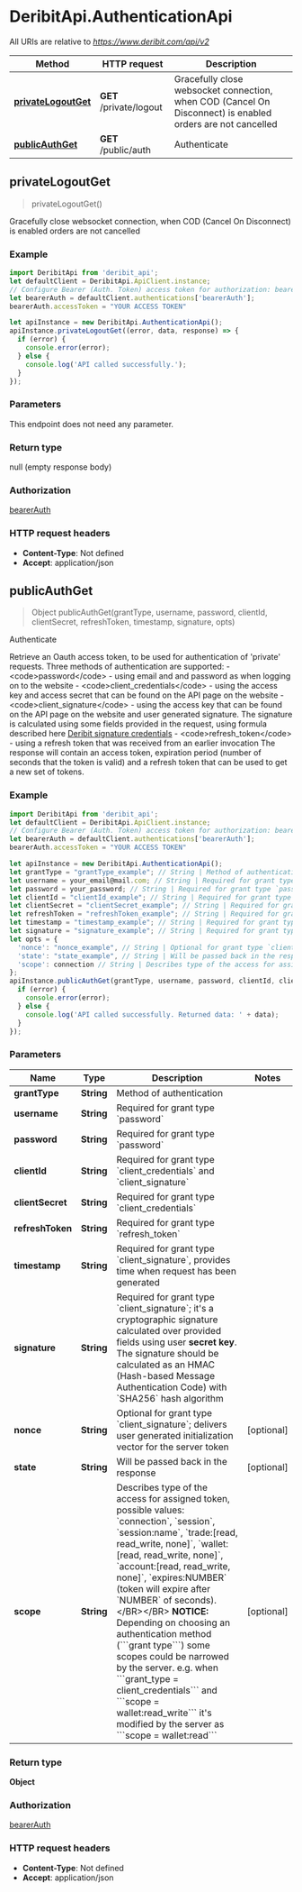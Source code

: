 # DeribitApi.AuthenticationApi

All URIs are relative to *https://www.deribit.com/api/v2*

Method | HTTP request | Description
------------- | ------------- | -------------
[**privateLogoutGet**](AuthenticationApi.md#privateLogoutGet) | **GET** /private/logout | Gracefully close websocket connection, when COD (Cancel On Disconnect) is enabled orders are not cancelled
[**publicAuthGet**](AuthenticationApi.md#publicAuthGet) | **GET** /public/auth | Authenticate



## privateLogoutGet

> privateLogoutGet()

Gracefully close websocket connection, when COD (Cancel On Disconnect) is enabled orders are not cancelled

### Example

```javascript
import DeribitApi from 'deribit_api';
let defaultClient = DeribitApi.ApiClient.instance;
// Configure Bearer (Auth. Token) access token for authorization: bearerAuth
let bearerAuth = defaultClient.authentications['bearerAuth'];
bearerAuth.accessToken = "YOUR ACCESS TOKEN"

let apiInstance = new DeribitApi.AuthenticationApi();
apiInstance.privateLogoutGet((error, data, response) => {
  if (error) {
    console.error(error);
  } else {
    console.log('API called successfully.');
  }
});
```

### Parameters

This endpoint does not need any parameter.

### Return type

null (empty response body)

### Authorization

[bearerAuth](../README.md#bearerAuth)

### HTTP request headers

- **Content-Type**: Not defined
- **Accept**: application/json


## publicAuthGet

> Object publicAuthGet(grantType, username, password, clientId, clientSecret, refreshToken, timestamp, signature, opts)

Authenticate

Retrieve an Oauth access token, to be used for authentication of &#39;private&#39; requests.  Three methods of authentication are supported:  - &lt;code&gt;password&lt;/code&gt; - using email and and password as when logging on to the website - &lt;code&gt;client_credentials&lt;/code&gt; - using the access key and access secret that can be found on the API page on the website - &lt;code&gt;client_signature&lt;/code&gt; - using the access key that can be found on the API page on the website and user generated signature. The signature is calculated using some fields provided in the request, using formula described here [Deribit signature credentials](#additional-authorization-method-deribit-signature-credentials) - &lt;code&gt;refresh_token&lt;/code&gt; - using a refresh token that was received from an earlier invocation  The response will contain an access token, expiration period (number of seconds that the token is valid) and a refresh token that can be used to get a new set of tokens. 

### Example

```javascript
import DeribitApi from 'deribit_api';
let defaultClient = DeribitApi.ApiClient.instance;
// Configure Bearer (Auth. Token) access token for authorization: bearerAuth
let bearerAuth = defaultClient.authentications['bearerAuth'];
bearerAuth.accessToken = "YOUR ACCESS TOKEN"

let apiInstance = new DeribitApi.AuthenticationApi();
let grantType = "grantType_example"; // String | Method of authentication
let username = your_email@mail.com; // String | Required for grant type `password`
let password = your_password; // String | Required for grant type `password`
let clientId = "clientId_example"; // String | Required for grant type `client_credentials` and `client_signature`
let clientSecret = "clientSecret_example"; // String | Required for grant type `client_credentials`
let refreshToken = "refreshToken_example"; // String | Required for grant type `refresh_token`
let timestamp = "timestamp_example"; // String | Required for grant type `client_signature`, provides time when request has been generated
let signature = "signature_example"; // String | Required for grant type `client_signature`; it's a cryptographic signature calculated over provided fields using user **secret key**. The signature should be calculated as an HMAC (Hash-based Message Authentication Code) with `SHA256` hash algorithm
let opts = {
  'nonce': "nonce_example", // String | Optional for grant type `client_signature`; delivers user generated initialization vector for the server token
  'state': "state_example", // String | Will be passed back in the response
  'scope': connection // String | Describes type of the access for assigned token, possible values: `connection`, `session`, `session:name`, `trade:[read, read_write, none]`, `wallet:[read, read_write, none]`, `account:[read, read_write, none]`, `expires:NUMBER` (token will expire after `NUMBER` of seconds).</BR></BR> **NOTICE:** Depending on choosing an authentication method (```grant type```) some scopes could be narrowed by the server. e.g. when ```grant_type = client_credentials``` and ```scope = wallet:read_write``` it's modified by the server as ```scope = wallet:read```
};
apiInstance.publicAuthGet(grantType, username, password, clientId, clientSecret, refreshToken, timestamp, signature, opts, (error, data, response) => {
  if (error) {
    console.error(error);
  } else {
    console.log('API called successfully. Returned data: ' + data);
  }
});
```

### Parameters


Name | Type | Description  | Notes
------------- | ------------- | ------------- | -------------
 **grantType** | **String**| Method of authentication | 
 **username** | **String**| Required for grant type &#x60;password&#x60; | 
 **password** | **String**| Required for grant type &#x60;password&#x60; | 
 **clientId** | **String**| Required for grant type &#x60;client_credentials&#x60; and &#x60;client_signature&#x60; | 
 **clientSecret** | **String**| Required for grant type &#x60;client_credentials&#x60; | 
 **refreshToken** | **String**| Required for grant type &#x60;refresh_token&#x60; | 
 **timestamp** | **String**| Required for grant type &#x60;client_signature&#x60;, provides time when request has been generated | 
 **signature** | **String**| Required for grant type &#x60;client_signature&#x60;; it&#39;s a cryptographic signature calculated over provided fields using user **secret key**. The signature should be calculated as an HMAC (Hash-based Message Authentication Code) with &#x60;SHA256&#x60; hash algorithm | 
 **nonce** | **String**| Optional for grant type &#x60;client_signature&#x60;; delivers user generated initialization vector for the server token | [optional] 
 **state** | **String**| Will be passed back in the response | [optional] 
 **scope** | **String**| Describes type of the access for assigned token, possible values: &#x60;connection&#x60;, &#x60;session&#x60;, &#x60;session:name&#x60;, &#x60;trade:[read, read_write, none]&#x60;, &#x60;wallet:[read, read_write, none]&#x60;, &#x60;account:[read, read_write, none]&#x60;, &#x60;expires:NUMBER&#x60; (token will expire after &#x60;NUMBER&#x60; of seconds).&lt;/BR&gt;&lt;/BR&gt; **NOTICE:** Depending on choosing an authentication method (&#x60;&#x60;&#x60;grant type&#x60;&#x60;&#x60;) some scopes could be narrowed by the server. e.g. when &#x60;&#x60;&#x60;grant_type &#x3D; client_credentials&#x60;&#x60;&#x60; and &#x60;&#x60;&#x60;scope &#x3D; wallet:read_write&#x60;&#x60;&#x60; it&#39;s modified by the server as &#x60;&#x60;&#x60;scope &#x3D; wallet:read&#x60;&#x60;&#x60; | [optional] 

### Return type

**Object**

### Authorization

[bearerAuth](../README.md#bearerAuth)

### HTTP request headers

- **Content-Type**: Not defined
- **Accept**: application/json

